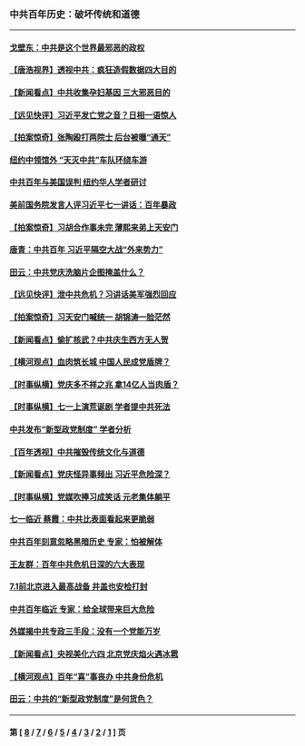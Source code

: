 ### 中共百年历史：破坏传统和道德
---
#### [戈壁东：中共是这个世界最邪恶的政权](../../pages/nf1176114/n13085641.md?08080430) 
#### [【唐浩视界】透视中共：疯狂造假数据四大目的](../../pages/nf1176114/n13080590.md?08080430) 
#### [【新闻看点】中共收集孕妇基因 三大邪恶目的](../../pages/nf1176114/n13077182.md?08080430) 
#### [【远见快评】习近平发亡党之音？日相一语惊人](../../pages/nf1176114/n13074809.md?08080430) 
#### [【拍案惊奇】张陶殴打两院士 后台被曝“通天”](../../pages/nf1176114/n13070496.md?08080430) 
#### [纽约中领馆外 “天灭中共”车队环绕车游](../../pages/nf1176114/n13070693.md?08080430) 
#### [中共百年与美国误判 纽约华人学者研讨](../../pages/nf1176114/n13067969.md?08080430) 
#### [美前国务院发言人评习近平七一讲话：百年暴政](../../pages/nf1176114/n13066986.md?08080430) 
#### [【拍案惊奇】习胡合作事未完 薄熙来弟上天安门](../../pages/nf1176114/n13065867.md?08080430) 
#### [唐青：中共百年 习近平隔空大战“外来势力”](../../pages/nf1176114/n13065976.md?08080430) 
#### [田云：中共党庆洗脑片企图掩盖什么？](../../pages/nf1176114/n13064395.md?08080430) 
#### [【远见快评】泄中共危机？习讲话美军强烈回应](../../pages/nf1176114/n13064269.md?08080430) 
#### [【拍案惊奇】习天安门喊统一 胡锦涛一脸茫然](../../pages/nf1176114/n13063233.md?08080430) 
#### [【新闻看点】偷扩核武？中共庆生西方无人贺](../../pages/nf1176114/n13061263.md?08080430) 
#### [【横河观点】血肉筑长城 中国人民成党盾牌？](../../pages/nf1176114/n13061779.md?08080430) 
#### [【时事纵横】党庆多不祥之兆 拿14亿人当肉盾？](../../pages/nf1176114/n13061709.md?08080430) 
#### [【时事纵横】七一上演荒诞剧 学者提中共死法](../../pages/nf1176114/n13058990.md?08080430) 
#### [中共发布“新型政党制度” 学者分析](../../pages/nf1176114/n13056354.md?08080430) 
#### [【百年透视】中共摧毁传统文化与道德](../../pages/nf1176114/n13057253.md?08080430) 
#### [【新闻看点】党庆怪异事频出 习近平危险深？](../../pages/nf1176114/n13056781.md?08080430) 
#### [【时事纵横】党媒吹捧习成笑话 元老集体躺平](../../pages/nf1176114/n13056792.md?08080430) 
#### [七一临近 蔡霞：中共比表面看起来更脆弱](../../pages/nf1176114/n13056418.md?08080430) 
#### [中共百年刻意忽略黑暗历史 专家：怕被解体](../../pages/nf1176114/n13056056.md?08080430) 
#### [王友群：百年中共危机日深的六大表现](../../pages/nf1176114/n13054263.md?08080430) 
#### [7.1前北京进入最高战备 井盖也安检打封](../../pages/nf1176114/n13053641.md?08080430) 
#### [中共百年临近 专家：给全球带来巨大危险](../../pages/nf1176114/n13053663.md?08080430) 
#### [外媒揭中共专政三手段：没有一个党能万岁](../../pages/nf1176114/n13049352.md?08080430) 
#### [【新闻看点】央视美化六四 北京党庆焰火遇冰雹](../../pages/nf1176114/n13048310.md?08080430) 
#### [【横河观点】百年“喜”事丧办 中共身份危机](../../pages/nf1176114/n13049869.md?08080430) 
#### [田云：中共的“新型政党制度”是何货色？](../../pages/nf1176114/n13049010.md?08080430) 

---
#### 第 [ [8](./8.md?08080430) / [7](./7.md?08080430) / [6](./6.md?08080430) / [5](./5.md?08080430) / [4](./4.md?08080430) / [3](./3.md?08080430) / [2](./2.md?08080430) / [1](./1.md?08080430) ] 页
